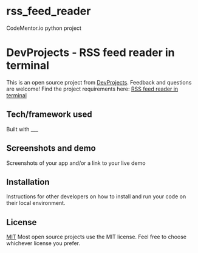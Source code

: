 # rss_feed_reader
CodeMentor.io python project
# DevProjects - RSS feed reader in terminal

This is an open source project from [DevProjects](http://www.codementor.io/projects). Feedback and questions are welcome!
Find the project requirements here: [RSS feed reader in terminal](https://www.codementor.io/projects/tool/rss-feed-reader-in-terminal-atx32jp82q)

## Tech/framework used
Built with ___

## Screenshots and demo
Screenshots of your app and/or a link to your live demo

## Installation
Instructions for other developers on how to install and run your code on their local environment.

## License
[MIT](https://choosealicense.com/licenses/mit/)
Most open source projects use the MIT license. Feel free to choose whichever license you prefer.
